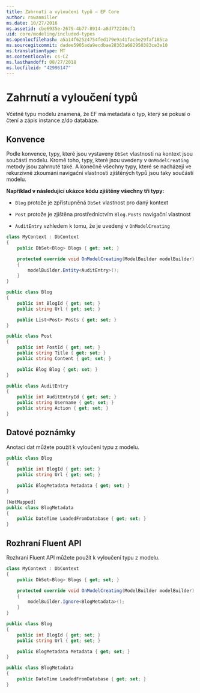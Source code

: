 ```yaml
---
title: Zahrnutí a vyloučení typů – EF Core
author: rowanmiller
ms.date: 10/27/2016
ms.assetid: cbe6935e-2679-4b77-8914-a8d772240cf1
uid: core/modeling/included-types
ms.openlocfilehash: a5a14f62524754fed179e9a41fac5e29faf185ca
ms.sourcegitcommit: dadee5905ada9ecdbae28363a682950383ce3e10
ms.translationtype: MT
ms.contentlocale: cs-CZ
ms.lasthandoff: 08/27/2018
ms.locfileid: "42996147"
---
```

# <a name="including--excluding-types"></a>Zahrnutí a vyloučení typů

Včetně typu modelu znamená, že EF má metadata o typ, který se pokusí o čtení a zápis instance z/do databáze.

## <a name="conventions"></a>Konvence

Podle konvence, typy, které jsou vystaveny `DbSet` vlastnosti na kontext jsou součástí modelu. Kromě toho, typy, které jsou uvedeny v `OnModelCreating` metody jsou zahrnuté také. A konečně všechny typy, které se nacházejí ve rekurzivně zkoumání navigační vlastnosti zjištěných typů jsou taky součástí modelu.

**Například v následující ukázce kódu zjištěny všechny tři typy:**

* `Blog` protože je zpřístupněná `DbSet` vlastnost pro daný kontext

* `Post` protože je zjištěna prostřednictvím `Blog.Posts` navigační vlastnost

* `AuditEntry` vzhledem k tomu, že je uvedený v `OnModelCreating`

<!-- [!code-csharp[Main](samples/core/Modeling/Conventions/Samples/IncludedTypes.cs?highlight=3,7,16)] -->
``` csharp
class MyContext : DbContext
{
    public DbSet<Blog> Blogs { get; set; }

    protected override void OnModelCreating(ModelBuilder modelBuilder)
    {
        modelBuilder.Entity<AuditEntry>();
    }
}

public class Blog
{
    public int BlogId { get; set; }
    public string Url { get; set; }

    public List<Post> Posts { get; set; }
}

public class Post
{
    public int PostId { get; set; }
    public string Title { get; set; }
    public string Content { get; set; }

    public Blog Blog { get; set; }
}

public class AuditEntry
{
    public int AuditEntryId { get; set; }
    public string Username { get; set; }
    public string Action { get; set; }
}
```

## <a name="data-annotations"></a>Datové poznámky

Anotací dat můžete použít k vyloučení typu z modelu.

<!-- [!code-csharp[Main](samples/core/Modeling/DataAnnotations/Samples/IgnoreType.cs?highlight=9)] -->
``` csharp
public class Blog
{
    public int BlogId { get; set; }
    public string Url { get; set; }

    public BlogMetadata Metadata { get; set; }
}

[NotMapped]
public class BlogMetadata
{
    public DateTime LoadedFromDatabase { get; set; }
}
```

## <a name="fluent-api"></a>Rozhraní Fluent API

Rozhraní Fluent API můžete použít k vyloučení typu z modelu.

<!-- [!code-csharp[Main](samples/core/Modeling/FluentAPI/Samples/IgnoreType.cs?highlight=7)] -->
``` csharp
class MyContext : DbContext
{
    public DbSet<Blog> Blogs { get; set; }

    protected override void OnModelCreating(ModelBuilder modelBuilder)
    {
        modelBuilder.Ignore<BlogMetadata>();
    }
}

public class Blog
{
    public int BlogId { get; set; }
    public string Url { get; set; }

    public BlogMetadata Metadata { get; set; }
}

public class BlogMetadata
{
    public DateTime LoadedFromDatabase { get; set; }
}
```

